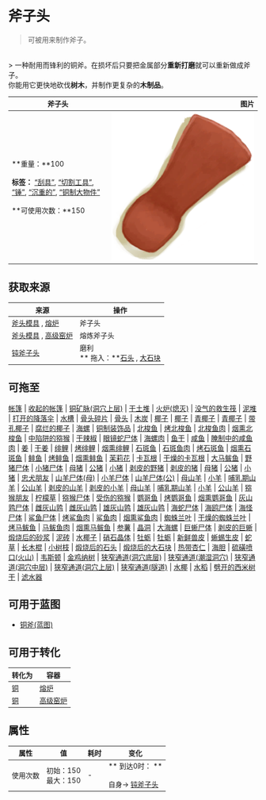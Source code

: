 # 斧子头  
> 可被用来制作斧子。  
<br>  
> 一种耐用而锋利的铜斧。在损坏后只要把金属部分<b>重新打磨</b>就可以重新做成斧子。<br>你能用它更快地砍伐<b>树木</b>，并制作更复杂的<b>木制品</b>。  
  
  斧子头  |   图片   
 ----  |  ----:   
 **重量：**100<br><br>**标签：**	[“刮具”](tag_Scraper.md), [“切割工具”](tag_Cutter.md), [“锤”](tag_Hammer.md), [“沉重的”](tag_Heavy.md), [“铜制大物件”](tag_CopperBig.md)<br><br>**可使用次数：**150  |  <img decoding="async" src="Sprite/AxeHead.png" href="a.md" style="max-width:300px;max-height:300px;">   
  
## 获取来源  
来源  |  操作  
----  |  ----  
[斧头模具](MoldAxe.md) , [熔炉](Forge.md)  |  斧子头  
[斧头模具](MoldAxe.md) , [高级窑炉](KilnAdvanced.md)  |  熔炼斧子头  
[钝斧子头](AxeHeadBlunt.md)  |  磨利<br>** 拖入：**[石头](Stone.md) , [大石块](StoneHeavy.md)  
## 可拖至  
[帐篷](TentDeployed.md) | [收起的帐篷](TentPacked.md) | [铜矿脉(洞穴上层)](CopperVein.md) | [干土堆](DirtPile.md) | [火炉(熄灭)](StoveExtinguished.md) | [没气的救生筏](LifeRaftDeflated.md) | [泥堆](MudPile.md) | [打开的降落伞](ParachuteDeployed.md) | [水槽](WateringTrough.md) | [骨头碎片](BoneSplinters.md) | [骨头](Bones.md) | [木炭](Charcoal.md) | [椰子](Coconut.md) | [椰子](Coconut.md) | [青椰子](CoconutHusked.md) | [青椰子](CoconutHusked.md) | [带孔椰子](CoconutPerforated.md) | [腐烂的椰子](CoconutRotten.md) | [海螺](Conch.md) | [铜制装饰品](CopperDecoration_Mold.md) | [北梭鱼](Bonefish.md) | [烤北梭鱼](BonefishCooked.md) | [北梭鱼肉](BonefishMeat.md) | [烟熏北梭鱼](BonefishSmoked.md) | [中陷阱的猕猴](CageTrapMacaque.md) | [干辣椒](ChiliesDried.md) | [眼镜蛇尸体](CobraDead.md) | [海螺肉](ConchMeat.md) | [鱼干](FishDried.md) | [咸鱼](FishSalted.md) | [腌制中的咸鱼肉](FishSaltedDrying.md) | [姜](Ginger.md) | [干姜](GingerDried.md) | [绯鲤](Goatfish.md) | [烤绯鲤](GoatfishCooked.md) | [烟熏绯鲤](GoatfishSmoked.md) | [石斑鱼](Grouper.md) | [石斑鱼肉](GrouperMeat.md) | [烤石斑鱼](GrouperMeatCooked.md) | [烟熏石斑鱼](GrouperMeatSmoked.md) | [鲱鱼](Herring.md) | [烤鲱鱼](HerringCooked.md) | [烟熏鲱鱼](HerringSmoked.md) | [茉莉花](JasmineFlowers.md) | [卡瓦根](KavaRoot.md) | [干燥的卡瓦根](KavaRootDried.md) | [大马鲅鱼](KingThreadfin.md) | [野猪尸体](BoarCarcass.md) | [小猪尸体](BoarCarcassPiglet.md) | [母猪](BoarEnclosureFemale.md) | [公猪](BoarEnclosureMale.md) | [小猪](BoarEnclosurePiglet.md) | [剥皮的野猪](BoarSkinned.md) | [剥皮的猪](BoarSkinnedPiglet.md) | [母猪](BoarTiedFemale.md) | [公猪](BoarTiedMale.md) | [小猪](BoarTiedPiglet.md) | [忠犬朋友](DogFriend.md) | [山羊尸体(母)](GoatCarcassFemale.md) | [小羊尸体](GoatCarcassKid.md) | [山羊尸体(公)](GoatCarcassMale.md) | [母山羊](GoatEnclosureFemale.md) | [小羊](GoatEnclosureKid.md) | [哺乳期山羊](GoatEnclosureLactating.md) | [公山羊](GoatEnclosureMale.md) | [剥皮的山羊](GoatSkinned.md) | [剥皮的小羊](GoatSkinnedKid.md) | [母山羊](GoatTiedFemale.md) | [哺乳期山羊](GoatTiedFemaleLactating.md) | [小羊](GoatTiedKid.md) | [公山羊](GoatTiedMale.md) | [猕猴朋友](MacaqueFriend.md) | [柠檬草](LemongrassStalks.md) | [猕猴尸体](MacaqueCarcass.md) | [受伤的猕猴](MacaqueWounded.md) | [鹦哥鱼](ParrotFish.md) | [烤鹦哥鱼](ParrotFishCooked.md) | [烟熏鹦哥鱼](ParrotFishSmoked.md) | [灰山鹑尸体](PartridgeDead.md) | [雌灰山鹑](PartridgeFemaleEnclosure.md) | [雌灰山鹑](PartridgeFemaleLive.md) | [雄灰山鹑](PartridgeMaleEnclosure.md) | [雄灰山鹑](PartridgeMaleLive.md) | [海蛇尸体](SeaKraitDead.md) | [海鸥尸体](SeagullDead.md) | [海怪尸体](SeahoundCarcass.md) | [鲨鱼尸体](SharkCarcass.md) | [烤鲨鱼肉](SharkCooked.md) | [鲨鱼肉](SharkMeat.md) | [烟熏鲨鱼肉](SharkSmoked.md) | [蜘蛛兰叶](SpiderLilyLeaves.md) | [干燥的蜘蛛兰叶](SpiderLilyLeavesDried.md) | [烤马鲅鱼](ThreadfinCooked.md) | [马鲅鱼肉](ThreadfinMeat.md) | [烟熏马鲅鱼](ThreadfinSmoked.md) | [参薯](Yam.md) | [晶洞](Geode.md) | [大海螺](GiantConch.md) | [巨蜥尸体](MonitorCarcass.md) | [剥皮的巨蜥](MonitorSkinned.md) | [煅烧后的砂浆](MortarBurnt.md) | [泥砖](MudBrick.md) | [水椰子](NipaFruit.md) | [硝石晶体](NiterCrystals.md) | [牡蛎](Oyster.md) | [牡蛎](Oyster.md) | [新鲜兽皮](SkinFresh.md) | [蜥蜴生皮](SkinFreshReptile.md) | [蛇草](SnakeGrass.md) | [长木棍](StickLong.md) | [小树枝](Sticks.md) | [煅烧后的石头](StoneBurnt.md) | [煅烧后的大石块](StoneHeavyBurnt.md) | [热带杏仁](TropicalAlmonds.md) | [海胆](Urchin.md) | [硫磺喷口(火山)](VentBrimstone.md) | [韦斯顿](Weston.md) | [金鸡纳树](CinchonaTree.md) | [狭窄通道(洞穴底层)](CrystalChamberEntranceClosed.md) | [狭窄通道(潮湿洞穴)](DarkCaveCaveEntranceClosed.md) | [狭窄通道(洞穴中层)](DarkChamberCaveEntranceClosed.md) | [狭窄通道(洞穴上层)](FloodedChamberEntranceClosed.md) | [狭窄通道(隧道)](HighChamberEntranceClosed.md) | [水椰](NipaPalm.md) | [水稻](RicePlant.md) | [劈开的西米树干](SagoSplitLog.md) | [滤水器](WaterFilter.md)  
## 可用于蓝图  
- [铜斧(蓝图)](Bp_CopperAxe.md)  
  
  
## 可用于转化  
转化为  |  容器  
----  |  ----  
[铜](Copper.md)  |  [熔炉](Forge.md)  
[铜](Copper.md)  |  [高级窑炉](KilnAdvanced.md)  
## 属性   
属性  |  值  |  耗时  |  变化  
----  |  ----  |  ----  |  ----  
使用次数  |  初始：150<br>最大：150  |  -  |  ** 到达0时： **<br><br>自身→ [钝斧子头](AxeHeadBlunt.md)  


<script>document.title="斧子头 - 卡牌生存百科 Card Survival Wiki";</script>